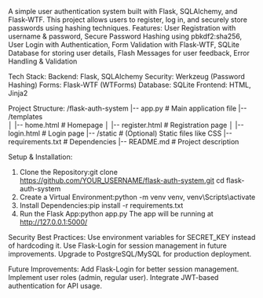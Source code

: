 A simple user authentication system built with Flask, SQLAlchemy, and Flask-WTF. This project allows users to register, log in, and securely store passwords using hashing techniques.
Features:
User Registration with username & password,
Secure Password Hashing using pbkdf2:sha256,
User Login with Authentication,
Form Validation with Flask-WTF,
SQLite Database for storing user details,
Flash Messages for user feedback,
Error Handling & Validation

Tech Stack:
Backend: Flask, SQLAlchemy
Security: Werkzeug (Password Hashing)
Forms: Flask-WTF (WTForms)
Database: SQLite
Frontend: HTML, Jinja2

Project Structure:
/flask-auth-system 
|-- app.py               # Main application file
|-- /templates           
│   |-- home.html        # Homepage
│   |-- register.html    # Registration page
│   |-- login.html       # Login page
|-- /static              # (Optional) Static files like CSS
|-- requirements.txt     # Dependencies
|-- README.md            # Project description

Setup & Installation:

1. Clone the Repository:git clone https://github.com/YOUR_USERNAME/flask-auth-system.git
cd flask-auth-system
2. Create a Virtual Environment:python -m venv venv,
venv\Scripts\activate
3. Install Dependencies:pip install -r requirements.txt
4. Run the Flask App:python app.py
   The app will be running at http://127.0.0.1:5000/

Security Best Practices:
Use environment variables for SECRET_KEY instead of hardcoding it.
Use Flask-Login for session management in future improvements.
Upgrade to PostgreSQL/MySQL for production deployment.

Future Improvements:
Add Flask-Login for better session management.
Implement user roles (admin, regular user).
Integrate JWT-based authentication for API usage.
